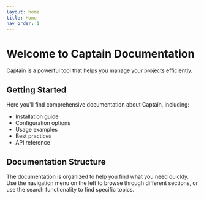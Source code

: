 ```yaml
---
layout: home
title: Home
nav_order: 1
---
```


# Welcome to Captain Documentation

Captain is a powerful tool that helps you manage your projects efficiently.

## Getting Started

Here you'll find comprehensive documentation about Captain, including:

- Installation guide
- Configuration options
- Usage examples
- Best practices
- API reference

## Documentation Structure

The documentation is organized to help you find what you need quickly. Use the navigation menu on the left to browse through different sections, or use the search functionality to find specific topics.
